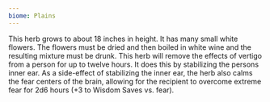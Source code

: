 ```yaml
---
biome: Plains
---
```

This herb grows to about 18 inches in height. It has many small white flowers. The flowers must be dried and then boiled in white wine and the resulting mixture must be drunk. This herb will remove the effects of vertigo from a person for up to twelve hours. It does this by stabilizing the persons inner ear. As a side-effect of stabilizing the inner ear, the herb also calms the fear centers of the brain, allowing for the recipient to overcome extreme fear for 2d6 hours (+3 to Wisdom Saves vs. fear). 

